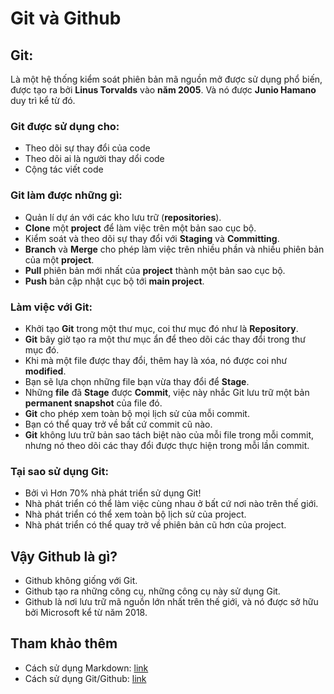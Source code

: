 # Git và Github

## Git: 

Là một hệ thống kiểm soát phiên bản mã nguồn mở được sử dụng phổ biến, được tạo ra bởi **Linus Torvalds** vào **năm 2005**. Và nó được **Junio Hamano** duy trì
kể từ đó.

### Git được sử dụng cho:

- Theo dõi sự thay đổi của code
- Theo dõi ai là người thay dổi code
- Cộng tác viết code

### Git làm được những gì:

- Quản lí dự án với các kho lưu trữ (**repositories**).
- **Clone** một **project** để làm việc trên một bản sao cục bộ.
- Kiểm soát và theo dõi sự thay đổi với **Staging** và **Committing**.
- **Branch** và **Merge** cho phép làm việc trên nhiều phần và nhiều phiên bản của một **project**.
- **Pull** phiên bản mới nhất của **project** thành một bản sao cục bộ.
- **Push** bản cập nhật cục bộ tới **main project**.

### Làm việc với Git:

- Khởi tạo **Git** trong một thư mục, coi thư mục đó như là **Repository**.
- **Git** bây giờ tạo ra một thư mục ẩn để theo dõi các thay đổi trong thư mục đó.
- Khi mà một file được thay đổi, thêm hay là xóa, nó được coi như **modified**.
- Bạn sẽ lựa chọn những file bạn vừa thay đổi để **Stage**.
- Những **file** đã **Stage** được **Commit**, việc này nhắc Git lưu trữ một bản **permanent snapshot** của file đó.
- **Git** cho phép xem toàn bộ mọi lịch sử của mỗi commit.
- Bạn có thể quay trở về bất cứ commit cũ nào.
- **Git** không lưu trữ bản sao tách biệt nào của mỗi file trong mỗi commit, nhưng nó theo dõi các thay đổi được thực hiện trong mỗi lần commit. 


### Tại sao sử dụng Git:

- Bởi vì Hơn 70% nhà phát triển sử dụng Git!
- Nhà phát triển có thể làm việc cùng nhau ở bất cứ nơi nào trên thế giới.
- Nhà phát triển có thể xem toàn bộ lịch sử của project.
- Nhà phát triển có thể quay trở về phiên bản cũ hơn của project.

## Vậy Github là gì?

- Github không giống với Git.
- Github tạo ra những công cụ, những công cụ này sử dụng Git.
- Github là nơi lưu trữ mã nguồn lớn nhất trên thế giới, và nó được sở hữu bởi Microsoft kể từ năm 2018.

## Tham khảo thêm

- Cách sử dụng Markdown: [link](/Git_Github/Markdown_Using/Markdown_Basic.md)
- Cách sử dụng Git/Github: [link](/Git_Github/Git_Github_Using/Git_Github.md)

